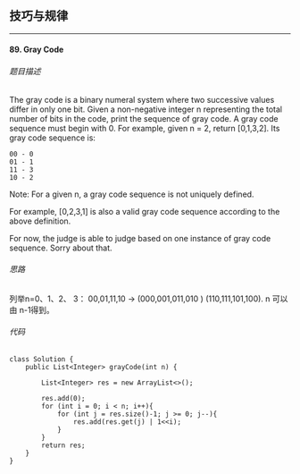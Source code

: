 ## 技巧与规律

---
#### 89. Gray Code

###### 题目描述
The gray code is a binary numeral system where two successive values differ in only one bit.
Given a non-negative integer n representing the total number of bits in the code, print the sequence of gray code. A gray code sequence must begin with 0.
For example, given n = 2, return [0,1,3,2]. Its gray code sequence is:
```
00 - 0
01 - 1
11 - 3
10 - 2
```
Note:
For a given n, a gray code sequence is not uniquely defined.

For example, [0,2,3,1] is also a valid gray code sequence according to the above definition.

For now, the judge is able to judge based on one instance of gray code sequence. Sorry about that.
###### 思路
列举n=0、1、2、 3：
00,01,11,10 -> (000,001,011,010 ) (110,111,101,100).
n 可以由 n-1得到。
###### 代码

```
class Solution {
    public List<Integer> grayCode(int n) {
        
        List<Integer> res = new ArrayList<>();
        
        res.add(0);
        for (int i = 0; i < n; i++){
            for (int j = res.size()-1; j >= 0; j--){
                res.add(res.get(j) | 1<<i);
            }
        }
        return res;
    }
}
```
